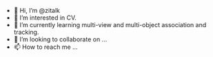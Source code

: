 - 👋 Hi, I’m @zitalk
- 👀 I’m interested in CV.
- 🌱 I’m currently learning multi-view and multi-object association and tracking.
- 💞️ I’m looking to collaborate on ...
- 📫 How to reach me ...

<!---
zitalk/zitalk is a ✨ special ✨ repository because its `README.md` (this file) appears on your GitHub profile.
You can click the Preview link to take a look at your changes.
--->
